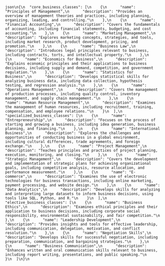 ```json\n{\n  "core_business_classes": [\n    {\n      "name": "Principles of Management",\n      "description": "Provides an overview of management theories and practices, including planning, organizing, leading, and controlling."\n    },\n    {\n      "name": "Financial Accounting",\n      "description": "Covers the fundamentals of accounting, including financial statements, budgeting, and cost accounting."\n    },\n    {\n      "name": "Marketing Management",\n      "description": "Explores marketing concepts, strategies, and tools, including market research, product development, pricing, and promotion."\n    },\n    {\n      "name": "Business Law",\n      "description": "Introduces legal principles relevant to business, including contracts, torts, and intellectual property."\n    },\n    {\n      "name": "Economics for Business",\n      "description": "Explains economic principles and their applications to business decisions, including supply and demand, competition, and government regulation."\n    },\n    {\n      "name": "Statistics for Business",\n      "description": "Develops statistical skills for analyzing business data, including data collection, hypothesis testing, and regression analysis."\n    },\n    {\n      "name": "Operations Management",\n      "description": "Covers the management of production processes, including quality control, inventory management, and supply chain management."\n    },\n    {\n      "name": "Human Resource Management",\n      "description": "Examines the management of human resources, including recruitment, training, compensation, and employee relations."\n    }\n  ],\n  "specialized_business_classes": [\n    {\n      "name": "Entrepreneurship",\n      "description": "Focuses on the process of starting and growing a business, including idea generation, business planning, and financing."\n    },\n    {\n      "name": "International Business",\n      "description": "Explores the challenges and opportunities of conducting business in a global environment, including cultural differences, trade agreements, and foreign exchange."\n    },\n    {\n      "name": "Project Management",\n      "description": "Teaches principles and practices of project planning, execution, monitoring, and closing."\n    },\n    {\n      "name": "Strategic Management",\n      "description": "Covers the development and implementation of strategic plans for achieving organizational goals, including competitive analysis, resource allocation, and performance measurement."\n    },\n    {\n      "name": "E-commerce",\n      "description": "Examines the use of electronic technologies for business transactions, including online marketing, payment processing, and website design."\n    },\n    {\n      "name": "Data Analytics",\n      "description": "Develops skills for analyzing and interpreting large datasets to inform business decisions, using tools like SQL, Python, and R."\n    }\n  ],\n  "elective_business_classes": [\n    {\n      "name": "Business Ethics",\n      "description": "Examines ethical principles and their application to business decisions, including corporate social responsibility, environmental sustainability, and fair competition."\n    },\n    {\n      "name": "Leadership Development",\n      "description": "Provides insights and tools for effective leadership, including communication, delegation, motivation, and conflict resolution."\n    },\n    {\n      "name": "Negotiation Skills",\n      "description": "Develops skills for successful negotiation, including preparation, communication, and bargaining strategies."\n    },\n    {\n      "name": "Business Communication",\n      "description": "Enhances written and oral communication skills relevant to business, including report writing, presentations, and public speaking."\n    }\n  ]\n}\n```